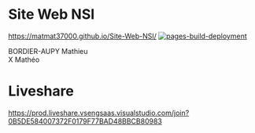 # Site Web NSI
https://matmat37000.github.io/Site-Web-NSI/
[![pages-build-deployment](https://github.com/matmat37000/Site-Web-NSI/actions/workflows/pages/pages-build-deployment/badge.svg?branch=main)](https://github.com/matmat37000/Site-Web-NSI/actions/workflows/pages/pages-build-deployment)

BORDIER-AUPY Mathieu </br>
X Mathéo

# Liveshare
https://prod.liveshare.vsengsaas.visualstudio.com/join?0B5DE584007372F0179F77BAD48BBCB80983
